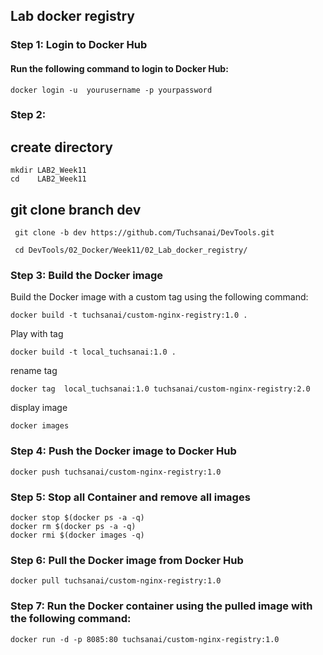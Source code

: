 ## Lab docker registry

### Step 1: Login to Docker Hub

#### Run the following command to login to Docker Hub:

```
docker login -u  yourusername -p yourpassword

```

### Step 2:



## create directory

   
    mkdir LAB2_Week11
    cd    LAB2_Week11
    

## git clone branch dev
    
    
   ```
    git clone -b dev https://github.com/Tuchsanai/DevTools.git
   ```
   
   ```   
    cd DevTools/02_Docker/Week11/02_Lab_docker_registry/
   ```




### Step 3: Build the Docker image


Build the Docker image with a custom tag using the following command:

```
docker build -t tuchsanai/custom-nginx-registry:1.0 .

```

Play with tag
```
docker build -t local_tuchsanai:1.0 .

```

 rename tag

```
docker tag  local_tuchsanai:1.0 tuchsanai/custom-nginx-registry:2.0
```

display image

``` 
docker images
```


### Step 4: Push the Docker image to Docker Hub

```
docker push tuchsanai/custom-nginx-registry:1.0
```

###  Step 5: Stop all Container and remove all images

```
docker stop $(docker ps -a -q)
docker rm $(docker ps -a -q)
docker rmi $(docker images -q)
```


### Step 6: Pull the Docker image from Docker Hub

```
docker pull tuchsanai/custom-nginx-registry:1.0
```


### Step 7: Run the Docker container using the pulled image with the following command:
    
```
docker run -d -p 8085:80 tuchsanai/custom-nginx-registry:1.0
```